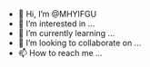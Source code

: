 - 👋 Hi, I’m @MHYIFGU
- 👀 I’m interested in ...
- 🌱 I’m currently learning ...
- 💞️ I’m looking to collaborate on ...
- 📫 How to reach me ...

<!---
MHYIFGU/MHYIFGU is a ✨ special ✨ repository because its `README.md` (this file) appears on your GitHub profile.
You can click the Preview link to take a look at your changes.
--->
